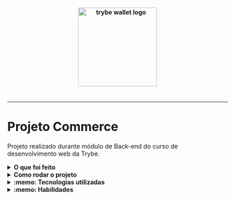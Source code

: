 <h4 align="center">
  <img width="180px" alt="trybe wallet logo" src="https://user-images.githubusercontent.com/100851855/229936426-77f283bf-9454-45a9-bc00-ce4c5ba32a94.png" />
  <br /><br />
</h4>

<hr />


# Projeto Commerce

Projeto realizado durante módulo de Back-end do curso de desenvolvimento web da Trybe.

<details>
  <summary><strong>O que foi feito</strong></summary></br>

  Neste projeto coloquei em prática métodos e operadores para alterar dados no banco de dados não relacional commerce (MongoDB).
  A aplicação foi desenvolvida com:

- `MongoDb`
- `mongosh`
- `docker`

</details>
<details>
  <summary><strong>Como rodar o projeto</strong></summary></br>

  **Com Docker:**

  **:warning: Antes de começar, seu docker-compose precisa estar na versão 1.29 ou superior. [Veja aqui](https://www.digitalocean.com/community/tutorials/how-to-install-and-use-docker-compose-on-ubuntu-20-04-pt) ou [na documentação](https://docs.docker.com/compose/install/) como instalá-lo. No primeiro artigo, você pode substituir onde está com `1.26.0` por `1.29.2`.**

- [ ] `docker run -d --name=mongo-commerce -v "$PWD:/app" -p 27017:27017 mongo:5.0`
- [ ] `docker exec -it mongo-commerce bash`
- [ ] `cd app/`
- [ ] `mongorestore -d commerce -c produtos assets/produtos/produtos.bson`

**Localmente:**

**Necessita ter um banco de dados(MongoDb) instalado localmente**

</details>

<details>
  <summary><strong>:memo: Tecnologias utilizadas</strong></summary><br />
  
- `MongoDb`
- `mongosh`
- `docker`

</details>
<details>
  <summary><strong>:memo: Habilidades</strong></summary><br />

- Alterar documentos utilizando métodos de update com operadores simples;
- Alterar documentos utilizando operadores complexos e modificadores;
- Construir queries e expressões complexas utilizando índices textuais e expressões regulares.  

</details>
